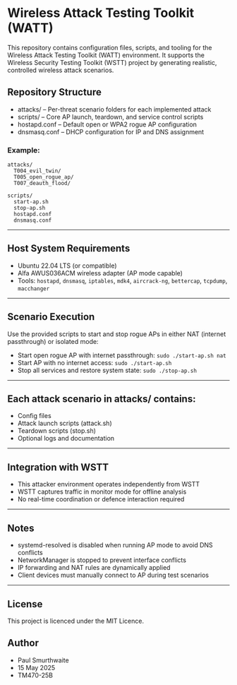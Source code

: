 # Wireless Attack Testing Toolkit (WATT)
This repository contains configuration files, scripts, and tooling for the Wireless Attack Testing Toolkit (WATT) environment.  It supports the Wireless Security Testing Toolkit (WSTT) project by generating realistic, controlled wireless attack scenarios.

## Repository Structure
- attacks/ – Per-threat scenario folders for each implemented attack
- scripts/ – Core AP launch, teardown, and service control scripts
- hostapd.conf – Default open or WPA2 rogue AP configuration
- dnsmasq.conf – DHCP configuration for IP and DNS assignment

### Example:
```
attacks/
  T004_evil_twin/
  T005_open_rogue_ap/
  T007_deauth_flood/

scripts/
  start-ap.sh
  stop-ap.sh
  hostapd.conf
  dnsmasq.conf
```

---

## Host System Requirements
- Ubuntu 22.04 LTS (or compatible)
- Alfa AWUS036ACM wireless adapter (AP mode capable)
- Tools: ```hostapd```, ```dnsmasq```, ```iptables```, ```mdk4```, ```aircrack-ng```, ```bettercap```, ```tcpdump```, ```macchanger```

---

## Scenario Execution
Use the provided scripts to start and stop rogue APs in either NAT (internet passthrough) or isolated mode:

- Start open rogue AP with internet passthrough:
```sudo ./start-ap.sh nat```
- Start AP with no internet access:
```sudo ./start-ap.sh```
- Stop all services and restore system state:
```sudo ./stop-ap.sh```

---

## Each attack scenario in attacks/ contains:
- Config files
- Attack launch scripts (attack.sh)
- Teardown scripts (stop.sh)
- Optional logs and documentation

--- 

## Integration with WSTT
- This attacker environment operates independently from WSTT
- WSTT captures traffic in monitor mode for offline analysis
- No real-time coordination or defence interaction required

---

## Notes
- systemd-resolved is disabled when running AP mode to avoid DNS conflicts
- NetworkManager is stopped to prevent interface conflicts
- IP forwarding and NAT rules are dynamically applied
- Client devices must manually connect to AP during test scenarios

---

## License
This project is licenced under the MIT Licence.

## Author
- Paul Smurthwaite
- 15 May 2025
- TM470-25B
